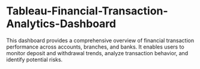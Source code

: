 # Tableau-Financial-Transaction-Analytics-Dashboard
This dashboard provides a comprehensive overview of financial transaction performance across accounts, branches, and banks. It enables users to monitor deposit and withdrawal trends, analyze transaction behavior, and identify potential risks.

